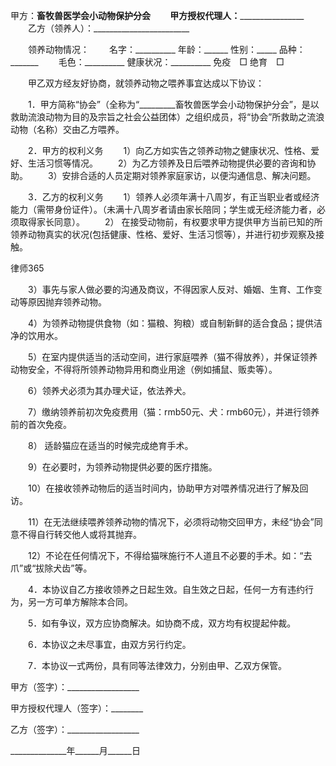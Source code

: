
 


甲方：________畜牧兽医学会小动物保护分会
　　甲方授权代理人：________________________
　　乙方（领养人）：________________________


　　领养动物情况：
　　名字：__________ 年龄：______ 性别：_____  品种：_______
　　毛色：__________ 健康状况：__________ 免疫　□  绝育　□


　　甲乙双方经友好协商，就领养动物之喂养事宜达成以下协议：


　　1．甲方简称“协会”（全称为“_________畜牧兽医学会小动物保护分会”，是以救助流浪动物为目的及宗旨之社会公益团体）之组织成员，将“协会”所救助之流浪动物（名称）交由乙方喂养。


　　2．甲方的权利义务
　　1）向乙方如实告之领养动物之健康状况、性格、爱好、生活习惯等情况。
　　2）为乙方领养及日后喂养动物提供必要的咨询和协助。
　　3）安排合适的人员定期对领养家庭家访，以便沟通信息、解决问题。


　　3．乙方的权利义务
　　1）领养人必须年满十八周岁，有正当职业者或经济能力（需带身份证件）。（未满十八周岁者请由家长陪同；学生或无经济能力者，必须取得家长同意）。
　　2） 在接受动物前，有权要求甲方提供甲方当前已知的所领养动物真实的状况(包括健康、性格、爱好、生活习惯等），并进行初步观察及接触。




 
律师365






　　3）事先与家人做必要的沟通及商议，不得因家人反对、婚姻、生育、工作变动等原因抛弃领养动物。

　　4）为领养动物提供食物（如：猫粮、狗粮）或自制新鲜的适合食品；提供洁净的饮用水。

　　5）在室内提供适当的活动空间，进行家庭喂养（猫不得放养），并保证领养动物安全，不得将所领养动物异用和商业用途（例如捕鼠、贩卖等）。

　　6）领养犬必须为其办理犬证，依法养犬。

　　7）缴纳领养前初次免疫费用（猫：rmb50元、犬：rmb60元），并进行领养前的首次免疫。

　　8） 适龄猫应在适当的时候完成绝育手术。

　　9）在必要时，为领养动物提供必要的医疗措施。

　　10）在接收领养动物后的适当时间内，协助甲方对喂养情况进行了解及回访。

　　11）在无法继续喂养领养动物的情况下，必须将动物交回甲方，未经“协会”同意不得自行转交他人或将其抛弃。

　　12）不论在任何情况下，不得给猫咪施行不人道且不必要的手术。如：“去爪”或“拔除犬齿”等。




　　4．本协议自乙方接收领养之日起生效。自生效之日起，任何一方有违约行为，另一方可单方解除本合同。


　　5．如有争议，双方应协商解决。如协商不成，双方均有权提起仲裁。


　　6．本协议之未尽事宜，由双方另行约定。


　　7．本协议一式两份，具有同等法律效力，分别由甲、乙双方保管。
　　



 
甲方（签字）：__________________
 
甲方授权代理人（签字）：________
 
乙方（签字）：__________________
 
______________年______月______日
 

 
 

 
 
 
  
 
  
 
   


   
 

   


   


   
 
 
  
 
 
 

